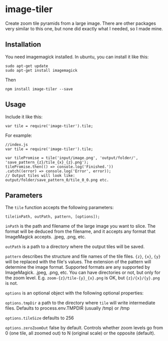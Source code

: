 # image-tiler
Create zoom tile pyramids from a large image.  There are other packages very similar to this one, but none did exactly what I needed, so I made mine.

## Installation
You need imagemagick installed.  In ubuntu, you can install it like this:

    sudo apt-get update
    sudo apt-get install imagemagick

Then

    npm install image-tiler --save

## Usage
Include it like this:

    var tile = require('image-tiler').tile;



For example:

    //index.js
    var tile = require('image-tiler').tile;

    var tilePromise = tile('input/image.png', 'output/folder/', 'save_pattern_{z}/tile_{x}_{z}.png');
    tilePromise.then(() => console.log('Finished.'))
    .catch((error) => console.log('Error', error));
    // Output tiles will look like: output/folder/save_pattern_0/tile_0_0.png etc.


## Parameters
The `tile` function accepts the following parameters:

    tile(inPath, outPath, pattern, [options]);

`inPath` is the path and filename of the large image you want to slice.  The format will be deduced from the filename, and it accepts any format that ImageMagick accepts.  .jpeg, .png, etc.

`outPath` is a path to a directory where the output tiles will be saved.

`pattern` describes the structure and file names of the tile files. `{z}`, `{x}`, `{y}` will be replaced with the file's values. The extension of the pattern will determine the image format.  Supported formats are any supported by ImageMagick.  .jpeg, .png, etc.  You can have directories or not, but only for the zoom level.  E.g. `zoom-{z}/tile-{y}_{x}.png` is OK, but `{z}/{x}/{y}.png` is not.

`options` is an optional object with the following optional properties:

`options.tmpDir` a path to the directory where `tile` will write intermediate files.  Defaults to process.env.TMPDIR (usually /tmp) or /tmp

`options.tileSize` defaults to 256

`options.zeroZoomOut` false by default.  Controls whether zoom levels go from 0 (one tile, all zoomed out) to N (original scale) or the opposite (default).